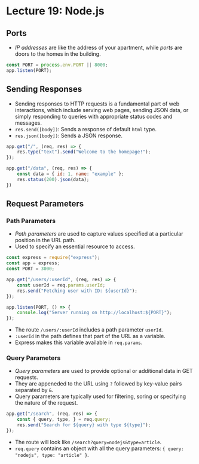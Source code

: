 # Lecture 19: Node.js

## Ports

- *IP addresses* are like the address of your apartment, while *ports* are doors to the homes in the building.

```javascript
const PORT = process.env.PORT || 8000;
app.listen(PORT);
```

## Sending Responses

- Sending responses to HTTP requests is a fundamental part of web interactions, which include serving web pages, sending JSON data, or simply responding to queries with appropriate status codes and messages.
- `res.send([body])`: Sends a response of default `html` type.
- `res.json([body])`: Sends a JSON response.

```javascript
app.get("/", (req, res) => {
    res.type("text").send("Welcome to the homepage!");
});

app.get("/data", (req, res) => {
    const data = { id: 1, name: "example" };
    res.status(200).json(data);
})
```

## Request Parameters

### Path Parameters

- *Path parameters* are used to capture values specified at a particular position in the URL path.
- Used to specify an essential resource to access.

```javascript
const express = require("express");
const app = express;
const PORT = 3000;

app.get("/users/:userId", (req, res) => {
    const userId = req.params.userId;
    res.send("Fetching user with ID: ${userId}");
});

app.listen(PORT, () => {
    console.log("Server running on http://localhost:${PORT}");
});
```

- The route `/users/:userId` includes a path parameter `userId`.
- `:userId` in the path defines that part of the URL as a variable.
- Express makes this variable available in `req.params`.

### Query Parameters

- *Query parameters* are used to provide optional or additional data in GET requests.
- They are appeneded to the URL using `?` followed by key-value pairs separated by `&`.
- Query parameters are typically used for filtering, soring or specifying the nature of the request.

```javascript
app.get("/search", (req, res) => {
    const { query, type, } = req.query;
    res.send("Search for ${query} with type ${type}");
});
```

- The route will look like `/search?query=nodejs&type=article`.
- `req.query` contains an object with all the query parameters: `{ query: "nodejs", type: "article" }`.
